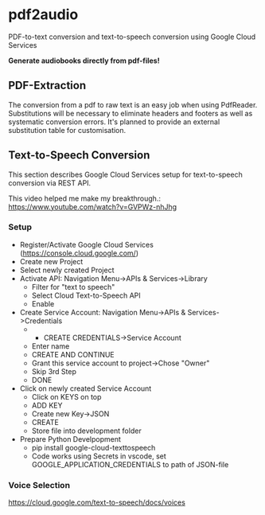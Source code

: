 # pdf2audio
PDF-to-text conversion and text-to-speech conversion using Google Cloud Services

**Generate audiobooks directly from pdf-files!**

## PDF-Extraction
The conversion from a pdf to raw text is an easy job when using PdfReader.
Substitutions will be necessary to eliminate headers and footers as well as systematic conversion errors.
It's planned to provide an external substitution table for customisation.

## Text-to-Speech Conversion
This section describes Google Cloud Services setup for text-to-speech conversion via REST API.

This video helped me make my breakthrough.: https://www.youtube.com/watch?v=GVPWz-nhJhg

### Setup
- Register/Activate Google Cloud Services (https://console.cloud.google.com/)
- Create new Project
- Select newly created Project
- Activate API: Navigation Menu->APIs & Services->Library
    - Filter for "text to speech"
    - Select Cloud Text-to-Speech API
    - Enable
- Create Service Account: Navigation Menu->APIs & Services->Credentials
    - + CREATE CREDENTIALS->Service Account
    - Enter name
    - CREATE AND CONTINUE
    - Grant this service account to project->Chose "Owner"
    - Skip 3rd Step
    - DONE
- Click on newly created Service Account
    - Click on KEYS on top
    - ADD KEY
    - Create new Key->JSON
    - CREATE
    - Store file into development folder
- Prepare Python Develpopment
    - pip install google-cloud-texttospeech
    - Code works using Secrets in vscode, set GOOGLE_APPLICATION_CREDENTIALS to path of JSON-file

### Voice Selection
https://cloud.google.com/text-to-speech/docs/voices

